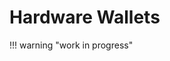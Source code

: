 # Hardware Wallets

!!! warning "work in progress"

<!--

Coldcard

DIY rpi-zero

Seedsigner

https://alevchuk.medium.com/bitcoin-good-start-c70ef23092c2



## Hardware Wallets

Hardware Wallets
 can be a great self custody solution.

However, with the exception of devices like the
 [Coldcard](https://coldcard.com/),
 hardware wallets offer
 very different approaches to self-custody,
 are rarely Bitcoin-only,
 and they often
 involve proprietary software or hardware,
 with limited ability to verify entropy.



-->






